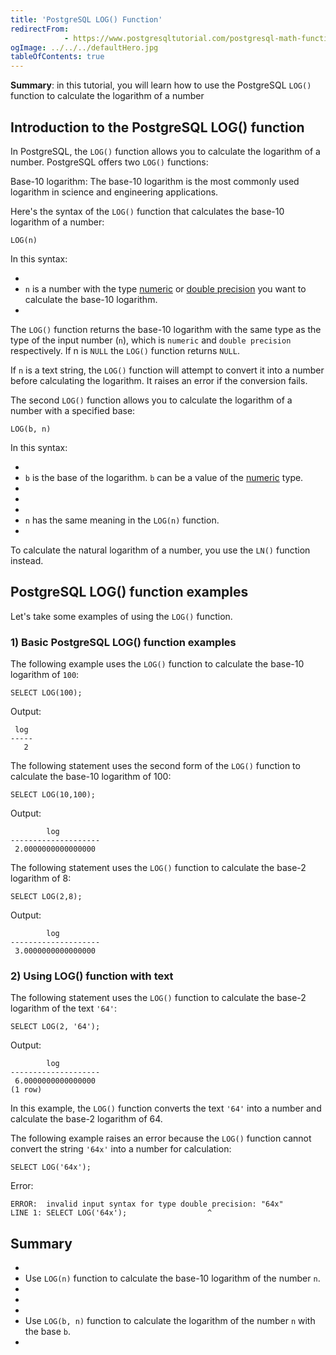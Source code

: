 ```yaml
---
title: 'PostgreSQL LOG() Function'
redirectFrom: 
            - https://www.postgresqltutorial.com/postgresql-math-functions/postgresql-log/
ogImage: ../../../defaultHero.jpg
tableOfContents: true
---
```



**Summary**: in this tutorial, you will learn how to use the PostgreSQL `LOG()` function to calculate the logarithm of a number





## Introduction to the PostgreSQL LOG() function





In PostgreSQL, the `LOG()` function allows you to calculate the logarithm of a number. PostgreSQL offers two `LOG()` functions:





Base-10 logarithm: The base-10 logarithm is the most commonly used logarithm in science and engineering applications.





Here's the syntax of the `LOG()` function that calculates the base-10 logarithm of a number:





```
LOG(n)
```





In this syntax:





- 
- `n` is a number with the type [numeric](https://www.postgresqltutorial.com/postgresql-tutorial/postgresql-numeric/) or [double precision](https://www.postgresqltutorial.com/postgresql-tutorial/postgresql-double-precision-type/) you want to calculate the base-10 logarithm.
- 





The `LOG()` function returns the base-10 logarithm with the same type as the type of the input number (`n`), which is `numeric` and `double precision` respectively. If n is `NULL` the `LOG()` function returns `NULL`.





If `n` is a text string, the `LOG()` function will attempt to convert it into a number before calculating the logarithm. It raises an error if the conversion fails.





The second `LOG()` function allows you to calculate the logarithm of a number with a specified base:





```
LOG(b, n)
```





In this syntax:





- 
- `b` is the base of the logarithm. `b` can be a value of the [numeric](https://www.postgresqltutorial.com/postgresql-tutorial/postgresql-numeric/) type.
- 
-
- 
- `n` has the same meaning in the `LOG(n)` function.
- 





To calculate the natural logarithm of a number, you use the `LN()` function instead.





## PostgreSQL LOG() function examples





Let's take some examples of using the `LOG()` function.





### 1) Basic PostgreSQL LOG() function examples





The following example uses the `LOG()` function to calculate the base-10 logarithm of `100`:





```
SELECT LOG(100);
```





Output:





```
 log
-----
   2
```





The following statement uses the second form of the `LOG()` function to calculate the base-10 logarithm of 100:





```
SELECT LOG(10,100);
```





Output:





```
        log
--------------------
 2.0000000000000000
```





The following statement uses the `LOG()` function to calculate the base-2 logarithm of 8:





```
SELECT LOG(2,8);
```





Output:





```
        log
--------------------
 3.0000000000000000
```





### 2) Using LOG() function with text





The following statement uses the `LOG()` function to calculate the base-2 logarithm of the text `'64'`:





```
SELECT LOG(2, '64');
```





Output:





```
        log
--------------------
 6.0000000000000000
(1 row)
```





In this example, the `LOG()` function converts the text `'64'` into a number and calculate the base-2 logarithm of 64.





The following example raises an error because the `LOG()` function cannot convert the string `'64x'` into a number for calculation:





```
SELECT LOG('64x');
```





Error:





```
ERROR:  invalid input syntax for type double precision: "64x"
LINE 1: SELECT LOG('64x');                  ^
```





## Summary





- 
- Use `LOG(n)` function to calculate the base-10 logarithm of the number `n`.
- 
-
- 
- Use `LOG(b, n)` function to calculate the logarithm of the number `n` with the base `b`.
- 



